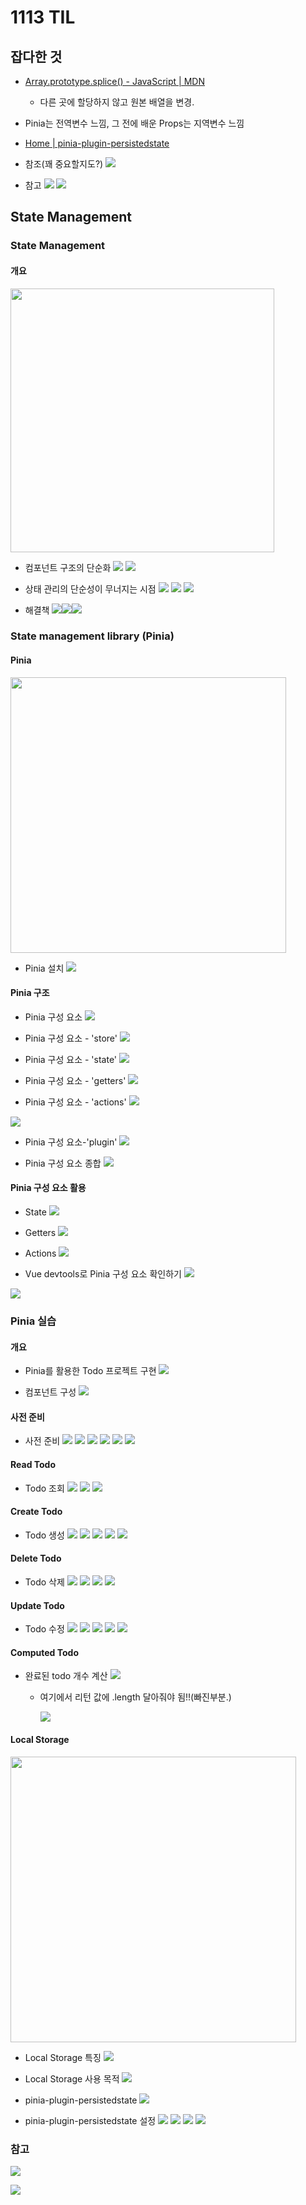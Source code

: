 # 1113 TIL

## 잡다한 것

- [Array.prototype.splice() - JavaScript | MDN](https://developer.mozilla.org/ko/docs/Web/JavaScript/Reference/Global_Objects/Array/splice)
  
  - 다른 곳에 할당하지 않고 원본 배열을 변경.

- Pinia는 전역변수 느낌, 그 전에 배운 Props는 지역변수 느낌

- [Home | pinia-plugin-persistedstate](https://prazdevs.github.io/pinia-plugin-persistedstate/)

- 참조(꽤 중요할지도?)
  ![](1113_assets/2023-11-13-21-34-48-image.png)

- 참고
  ![](1113_assets/2023-11-13-21-41-01-image.png)
  ![](1113_assets/2023-11-13-22-08-56-image.png)

## State Management

### State Management

#### 개요

<img src="1113_assets/2023-11-13-10-05-16-image.png" title="" alt="" width="422">

- 컴포넌트 구조의 단순화
  ![](1113_assets/2023-11-13-10-05-37-image.png)
  ![](1113_assets/2023-11-13-10-05-49-image.png)

- 상태 관리의 단순성이 무너지는 시점
  ![](1113_assets/2023-11-13-10-06-32-image.png)
  ![](1113_assets/2023-11-13-10-06-45-image.png)
  ![](1113_assets/2023-11-13-10-06-59-image.png)

- 해결책
  ![](1113_assets/2023-11-13-10-07-22-image.png)![](1113_assets/2023-11-13-10-07-50-image.png)![](1113_assets/2023-11-13-10-22-37-image.png)

### State management library (Pinia)

#### Pinia

<img src="1113_assets/2023-11-13-10-08-29-image.png" title="" alt="" width="441">

- Pinia 설치
  ![](1113_assets/2023-11-13-10-08-53-image.png)

#### Pinia 구조

- Pinia 구성 요소
  ![](1113_assets/2023-11-13-10-10-00-image.png)

- Pinia 구성 요소 - 'store'
  ![](1113_assets/2023-11-13-10-27-12-image.png)

- Pinia 구성 요소 - 'state'
  ![](1113_assets/2023-11-13-10-34-41-image.png)

- Pinia 구성 요소 - 'getters'
  ![](1113_assets/2023-11-13-10-35-09-image.png)

- Pinia 구성 요소 - 'actions'
  ![](1113_assets/2023-11-13-10-35-35-image.png)

![](1113_assets/2023-11-13-11-17-36-image.png)

- Pinia 구성 요소-'plugin'
  ![](1113_assets/2023-11-13-10-36-03-image.png)

- Pinia 구성 요소 종합
  ![](1113_assets/2023-11-13-10-36-27-image.png)

#### Pinia 구성 요소 활용

- State
  ![](1113_assets/2023-11-13-11-05-51-image.png)

- Getters
  ![](1113_assets/2023-11-13-11-06-15-image.png)

- Actions
  ![](1113_assets/2023-11-13-11-06-34-image.png)

- Vue devtools로 Pinia  구성 요소 확인하기
  ![](1113_assets/2023-11-13-11-07-12-image.png)

![](1113_assets/2023-11-13-10-59-15-image.png)

### Pinia 실습

#### 개요

- Pinia를 활용한 Todo 프로젝트 구현
  ![](1113_assets/2023-11-13-11-07-54-image.png)

- 컴포넌트 구성
  ![](1113_assets/2023-11-13-11-08-16-image.png)

#### 사전 준비

- 사전 준비
  ![](1113_assets/2023-11-13-11-08-44-image.png)
  ![](1113_assets/2023-11-13-11-08-53-image.png)
  ![](1113_assets/2023-11-13-11-09-05-image.png)
  ![](1113_assets/2023-11-13-11-09-15-image.png)
  ![](1113_assets/2023-11-13-11-09-27-image.png)
  ![](1113_assets/2023-11-13-11-09-37-image.png)

#### Read Todo

- Todo 조회
  ![](1113_assets/2023-11-13-11-10-02-image.png)
  ![](1113_assets/2023-11-13-11-10-13-image.png)
  ![](1113_assets/2023-11-13-11-10-23-image.png)

#### Create Todo

- Todo 생성
  ![](1113_assets/2023-11-13-12-07-24-image.png)
  ![](1113_assets/2023-11-13-12-07-47-image.png)
  ![](1113_assets/2023-11-13-12-08-03-image.png)
  ![](1113_assets/2023-11-13-12-08-19-image.png)
  ![](1113_assets/2023-11-13-12-08-33-image.png)

#### Delete Todo

- Todo 삭제
  ![](1113_assets/2023-11-13-12-09-00-image.png)
  ![](1113_assets/2023-11-13-12-09-09-image.png)
  ![](1113_assets/2023-11-13-12-09-18-image.png)
  ![](1113_assets/2023-11-13-12-09-28-image.png)

#### Update Todo

- Todo 수정
  ![](1113_assets/2023-11-13-12-10-01-image.png)
  ![](1113_assets/2023-11-13-12-10-20-image.png)
  ![](1113_assets/2023-11-13-12-10-31-image.png)
  ![](1113_assets/2023-11-13-12-10-40-image.png)
  ![](1113_assets/2023-11-13-12-10-52-image.png)

#### Computed Todo

- 완료된 todo 개수 계산
  ![](1113_assets/2023-11-13-12-11-28-image.png)
  
  - 여기에서  리턴 값에 .length 달아줘야 됨!!(빠진부분.)
    
    ![](1113_assets/2023-11-13-12-11-40-image.png)

#### Local Storage

<img src="1113_assets/2023-11-13-12-12-02-image.png" title="" alt="" width="457">

- Local Storage 특징
  ![](1113_assets/2023-11-13-12-12-24-image.png)

- Local Storage 사용 목적
  ![](1113_assets/2023-11-13-12-12-43-image.png)

- pinia-plugin-persistedstate
  ![](1113_assets/2023-11-13-12-13-09-image.png)

- pinia-plugin-persistedstate 설정
  ![](1113_assets/2023-11-13-12-13-27-image.png)
  ![](1113_assets/2023-11-13-12-13-36-image.png)
  ![](1113_assets/2023-11-13-12-13-44-image.png)
  ![](1113_assets/2023-11-13-12-13-54-image.png)

### 참고

![](1113_assets/2023-11-13-12-14-11-image.png)

![](1113_assets/2023-11-13-12-14-23-image.png)
